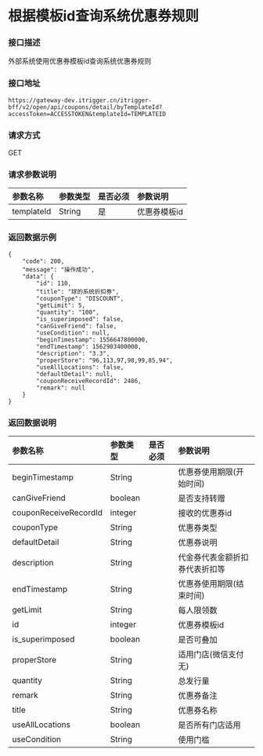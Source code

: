 # 根据模板id查询系统优惠券规则

### 接口描述

外部系统使用优惠券模板id查询系统优惠券规则

### 接口地址

```text
https://gateway-dev.itrigger.cn/itrigger-bff/v2/open/api/coupons/detail/byTemplateId?accessToken=ACCESSTOKEN&templateId=TEMPLATEID
```

### 请求方式

GET

### 请求参数说明

| 参数名称 | 参数类型 | 是否必须 | 参数说明 |
| :--- | :--- | :--- | :--- |
| templateId | String | 是 | 优惠券模板id |

### 返回数据示例

```text
{
    "code": 200,
    "message": "操作成功",
    "data": {
        "id": 110,
        "title": "球的系统折扣券",
        "couponType": "DISCOUNT",
        "getLimit": 5,
        "quantity": "100",
        "is_superimposed": false,
        "canGiveFriend": false,
        "useCondition": null,
        "beginTimestamp": 1556647800000,
        "endTimestamp": 1562903400000,
        "description": "3.3",
        "properStore": "96,113,97,98,99,85,94",
        "useAllLocations": false,
        "defaultDetail": null,
        "couponReceiveRecordId": 2486,
        "remark": null
    }
}
```

### 返回数据说明

| 参数名称 | 参数类型 | 是否必须 | 参数说明 |
| :--- | :--- | :--- | :--- |
| beginTimestamp | String |  | 优惠券使用期限\(开始时间\) |
| canGiveFriend | boolean |  | 是否支持转赠 |
| couponReceiveRecordId | integer |  | 接收的优惠券id |
| couponType | String |  | 优惠券类型 |
| defaultDetail | String |  | 优惠券说明 |
| description | String |  | 代金券代表金额折扣券代表折扣等 |
| endTimestamp | String |  | 优惠券使用期限\(结束时间\) |
| getLimit | String |  | 每人限领数 |
| id | integer |  | 优惠券模板id |
| is\_superimposed | boolean |  | 是否可叠加 |
| properStore | String |  | 适用门店\(微信支付无\) |
| quantity | String |  | 总发行量 |
| remark | String |  | 优惠券备注 |
| title | String |  | 优惠券名称 |
| useAllLocations | boolean |  | 是否所有门店适用 |
| useCondition | String |  | 使用门槛 |



